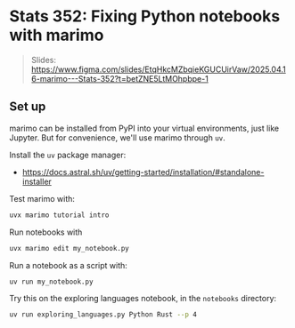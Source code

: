 # Stats 352: Fixing Python notebooks with marimo

> Slides: https://www.figma.com/slides/EtqHkcMZbqieKGUCUirVaw/2025.04.16-marimo---Stats-352?t=betZNE5LtMOhpbpe-1

## Set up

marimo can be installed from PyPI into your virtual environments, just like
Jupyter. But for convenience, we'll use marimo through `uv`.

Install the `uv` package manager:

- https://docs.astral.sh/uv/getting-started/installation/#standalone-installer

Test marimo with:

```bash
uvx marimo tutorial intro
```

Run notebooks with

```bash
uvx marimo edit my_notebook.py
```

Run a notebook as a script with:

```bash
uv run my_notebook.py
```

Try this on the exploring languages notebook, in the `notebooks` directory:

```bash
uv run exploring_languages.py Python Rust --p 4
```

